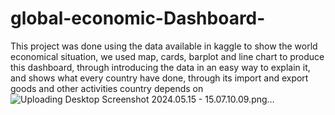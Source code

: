 # global-economic-Dashboard-
This project was done using the data available in kaggle to show the world economical situation, we used map, cards, barplot and line chart to produce this dashboard, through introducing the data in an easy way to explain it, and shows what every country have done, through its import and export goods and other activities country depends on 
![Uploading Desktop Screenshot 2024.05.15 - 15.07.10.09.png…]()
